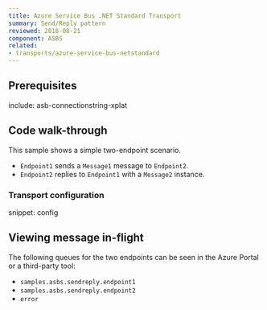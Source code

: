 ```yaml
---
title: Azure Service Bus .NET Standard Transport
summary: Send/Reply pattern
reviewed: 2018-08-21
component: ASBS
related:
- transports/azure-service-bus-netstandard
---
```



## Prerequisites

include: asb-connectionstring-xplat


## Code walk-through

This sample shows a simple two-endpoint scenario.

 * `Endpoint1` sends a `Message1` message to `Endpoint2`.
 * `Endpoint2` replies to `Endpoint1` with a `Message2` instance.


### Transport configuration

snippet: config


## Viewing message in-flight

The following queues for the two endpoints can be seen in the Azure Portal or a third-party tool:

 * `samples.asbs.sendreply.endpoint1`
 * `samples.asbs.sendreply.endpoint2`
 * `error`
